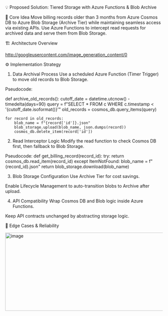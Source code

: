 💡 Proposed Solution: Tiered Storage with Azure Functions & Blob Archive

🧠 Core Idea
Move billing records older than 3 months from Azure Cosmos DB to Azure Blob Storage (Archive Tier) while maintaining seamless access via existing APIs. Use Azure Functions to intercept read requests for archived data and serve them from Blob Storage.

🏗️ Architecture Overview

http://googleusercontent.com/image_generation_content/0

⚙️ Implementation Strategy
1. Data Archival Process
Use a scheduled Azure Function (Timer Trigger) to move old records to Blob Storage.

Pseudocode:

def archive_old_records():
    cutoff_date = datetime.utcnow() - timedelta(days=90)
    query = f"SELECT * FROM c WHERE c.timestamp < '{cutoff_date.isoformat()}'"
    old_records = cosmos_db.query_items(query)

    for record in old_records:
        blob_name = f"{record['id']}.json"
        blob_storage.upload(blob_name, json.dumps(record))
        cosmos_db.delete_item(record['id'])

2. Read Interceptor Logic
Modify the read function to check Cosmos DB first, then fallback to Blob Storage.

Pseudocode:
def get_billing_record(record_id):
    try:
        return cosmos_db.read_item(record_id)
    except ItemNotFound:
        blob_name = f"{record_id}.json"
        return blob_storage.download(blob_name)

3. Blob Storage Configuration
Use Archive Tier for cost savings.

Enable Lifecycle Management to auto-transition blobs to Archive after upload.

4. API Compatibility
Wrap Cosmos DB and Blob logic inside Azure Functions.

Keep API contracts unchanged by abstracting storage logic.

🧪 Edge Cases & Reliability

<img width="862" height="250" alt="image" src="https://github.com/user-attachments/assets/8825b29c-ae1b-46d4-8516-a464d3b73d7a" />







